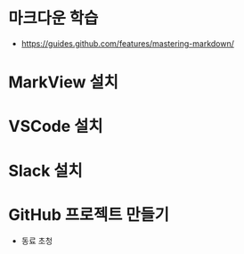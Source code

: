 # 마크다운 학습
 - https://guides.github.com/features/mastering-markdown/

# MarkView 설치
# VSCode 설치
# Slack 설치
# GitHub 프로젝트 만들기
 - 동료 초청

